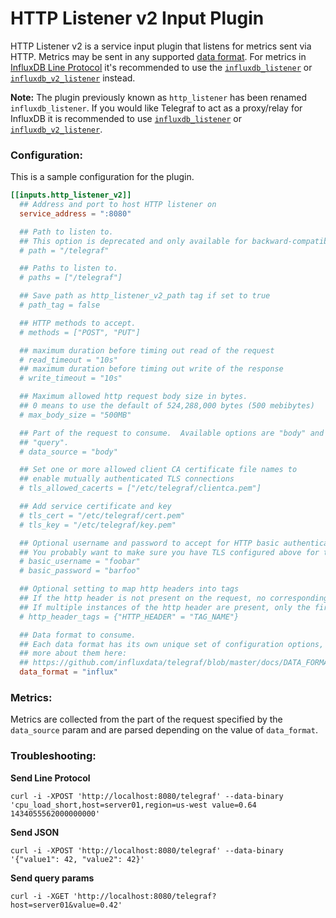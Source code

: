 # HTTP Listener v2 Input Plugin

HTTP Listener v2 is a service input plugin that listens for metrics sent via
HTTP. Metrics may be sent in any supported [data format][data_format]. For metrics in 
[InfluxDB Line Protocol][line_protocol] it's recommended to use the [`influxdb_listener`][influxdb_listener] 
or [`influxdb_v2_listener`][influxdb_v2_listener] instead. 

**Note:** The plugin previously known as `http_listener` has been renamed
`influxdb_listener`.  If you would like Telegraf to act as a proxy/relay for
InfluxDB it is recommended to use [`influxdb_listener`][influxdb_listener] or [`influxdb_v2_listener`][influxdb_v2_listener].

### Configuration:

This is a sample configuration for the plugin.

```toml
[[inputs.http_listener_v2]]
  ## Address and port to host HTTP listener on
  service_address = ":8080"

  ## Path to listen to.
  ## This option is deprecated and only available for backward-compatibility. Please use paths instead.
  # path = "/telegraf"

  ## Paths to listen to.
  # paths = ["/telegraf"]

  ## Save path as http_listener_v2_path tag if set to true
  # path_tag = false

  ## HTTP methods to accept.
  # methods = ["POST", "PUT"]

  ## maximum duration before timing out read of the request
  # read_timeout = "10s"
  ## maximum duration before timing out write of the response
  # write_timeout = "10s"

  ## Maximum allowed http request body size in bytes.
  ## 0 means to use the default of 524,288,000 bytes (500 mebibytes)
  # max_body_size = "500MB"

  ## Part of the request to consume.  Available options are "body" and
  ## "query".
  # data_source = "body"

  ## Set one or more allowed client CA certificate file names to
  ## enable mutually authenticated TLS connections
  # tls_allowed_cacerts = ["/etc/telegraf/clientca.pem"]

  ## Add service certificate and key
  # tls_cert = "/etc/telegraf/cert.pem"
  # tls_key = "/etc/telegraf/key.pem"

  ## Optional username and password to accept for HTTP basic authentication.
  ## You probably want to make sure you have TLS configured above for this.
  # basic_username = "foobar"
  # basic_password = "barfoo"

  ## Optional setting to map http headers into tags
  ## If the http header is not present on the request, no corresponding tag will be added
  ## If multiple instances of the http header are present, only the first value will be used
  # http_header_tags = {"HTTP_HEADER" = "TAG_NAME"}

  ## Data format to consume.
  ## Each data format has its own unique set of configuration options, read
  ## more about them here:
  ## https://github.com/influxdata/telegraf/blob/master/docs/DATA_FORMATS_INPUT.md
  data_format = "influx"
```

### Metrics:

Metrics are collected from the part of the request specified by the `data_source` param and are parsed depending on the value of `data_format`.

### Troubleshooting:

**Send Line Protocol**
```
curl -i -XPOST 'http://localhost:8080/telegraf' --data-binary 'cpu_load_short,host=server01,region=us-west value=0.64 1434055562000000000'
```

**Send JSON**
```
curl -i -XPOST 'http://localhost:8080/telegraf' --data-binary '{"value1": 42, "value2": 42}'
```

**Send query params**
```
curl -i -XGET 'http://localhost:8080/telegraf?host=server01&value=0.42'
```

[data_format]: /docs/DATA_FORMATS_INPUT.md
[influxdb_listener]: /plugins/inputs/influxdb_listener/README.md
[line_protocol]: https://docs.influxdata.com/influxdb/cloud/reference/syntax/line-protocol/
[influxdb_v2_listener]: /plugins/inputs/influxdb_v2_listener/README.md
